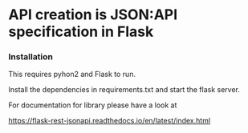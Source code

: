 # API creation is JSON:API specification in Flask
### Installation

This requires pyhon2 and Flask to run.

Install the dependencies in requirements.txt  and start the flask server.

For documentation for library please have a look at 

https://flask-rest-jsonapi.readthedocs.io/en/latest/index.html